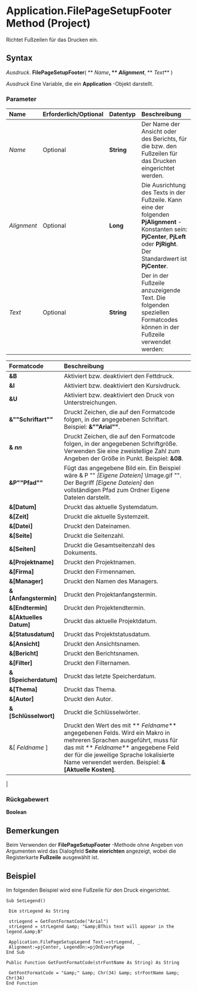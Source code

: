 
# Application.FilePageSetupFooter Method (Project)

Richtet Fußzeilen für das Drucken ein.


## Syntax

 _Ausdruck_. **FilePageSetupFooter**( ** _Name_**, ** _Alignment_**, ** _Text_** )

 _Ausdruck_ Eine Variable, die ein **Application** -Objekt darstellt.


### Parameter



|**Name**|**Erforderlich/Optional**|**Datentyp**|**Beschreibung**|
|:-----|:-----|:-----|:-----|
| _Name_|Optional|**String**|Der Name der Ansicht oder des Berichts, für die bzw. den Fußzeilen für das Drucken eingerichtet werden.|
| _Alignment_|Optional|**Long**|Die Ausrichtung des Texts in der Fußzeile. Kann eine der folgenden  **PjAlignment** -Konstanten sein: **PjCenter**, **PjLeft** oder **PjRight**. Der Standardwert ist **PjCenter**.|
| _Text_|Optional|**String**|Der in der Fußzeile anzuzeigende Text. Die folgenden speziellen Formatcodes können in der Fußzeile verwendet werden:

|**Formatcode**|**Beschreibung**|
|:-----|:-----|
|**&amp;B**|Aktiviert bzw. deaktiviert den Fettdruck.|
|**&amp;I**|Aktiviert bzw. deaktiviert den Kursivdruck.|
|**&amp;U**|Aktiviert bzw. deaktiviert den Druck von Unterstreichungen.|
|**&amp;""Schriftart""**|Druckt Zeichen, die auf den Formatcode folgen, in der angegebenen Schriftart. Beispiel:  **&amp;""Arial""**.|
|**&amp; _nn_**|Druckt Zeichen, die auf den Formatcode folgen, in der angegebenen Schriftgröße. Verwenden Sie eine zweistellige Zahl zum Angeben der Größe in Punkt. Beispiel:  **&amp;08**.|
|**&amp;P""Pfad""**|Fügt das angegebene Bild ein. Ein Beispiel wäre &amp; P "" _[Eigene Dateien]_ \Image.gif "". Der Begriff _[Eigene Dateien]_ den vollständigen Pfad zum Ordner Eigene Dateien darstellt.|
|**&amp;[Datum]**|Druckt das aktuelle Systemdatum.|
|**&amp;[Zeit]**|Druckt die aktuelle Systemzeit.|
|**&amp;[Datei]**|Druckt den Dateinamen.|
|**&amp;[Seite]**|Druckt die Seitenzahl.|
|**&amp;[Seiten]**|Druckt die Gesamtseitenzahl des Dokuments.|
|**&amp;[Projektname]**|Druckt den Projektnamen.|
|**&amp;[Firma]**|Druckt den Firmennamen.|
|**&amp;[Manager]**|Druckt den Namen des Managers.|
|**&amp;[Anfangstermin]**|Druckt den Projektanfangstermin.|
|**&amp;[Endtermin]**|Druckt den Projektendtermin.|
|**&amp;[Aktuelles Datum]**|Druckt das aktuelle Projektdatum.|
|**&amp;[Statusdatum]**|Druckt das Projektstatusdatum.|
|**&amp;[Ansicht]**|Druckt den Ansichtsnamen.|
|**&amp;[Bericht]**|Druckt den Berichtsnamen.|
|**&amp;[Filter]**|Druckt den Filternamen.|
|**&amp;[Speicherdatum]**|Druckt das letzte Speicherdatum.|
|**&amp;[Thema]**|Druckt das Thema.|
|**&amp;[Autor]**|Druckt den Autor.|
|**&amp;[Schlüsselwort]**|Druckt die Schlüsselwörter.|
|&amp;[ _Feldname_ ]|Druckt den Wert des mit  ** _Feldname_** angegebenen Felds. Wird ein Makro in mehreren Sprachen ausgeführt, muss für das mit ** _Feldname_** angegebene Feld der für die jeweilige Sprache lokalisierte Name verwendet werden. Beispiel: **&amp;[Aktuelle Kosten]**.|
|

### Rückgabewert

 **Boolean**


## Bemerkungen

Beim Verwenden der  **FilePageSetupFooter** -Methode ohne Angeben von Argumenten wird das Dialogfeld **Seite einrichten** angezeigt, wobei die Registerkarte **Fußzeile** ausgewählt ist.


## Beispiel

Im folgenden Beispiel wird eine Fußzeile für den Druck eingerichtet.


```
Sub SetLegend() 
 
 Dim strLegend As String 
 
 strLegend = GetFontFormatCode("Arial") 
 strLegend = strLegend &amp; "&amp;BThis text will appear in the legend.&amp;B" 
 
 Application.FilePageSetupLegend Text:=strLegend, _ 
 Alignment:=pjCenter, LegendOn:=pjOnEveryPage 
End Sub 
 
Public Function GetFontFormatCode(strFontName As String) As String 
 
 GetFontFormatCode = "&amp;" &amp; Chr(34) &amp; strFontName &amp; Chr(34) 
End Function
```

